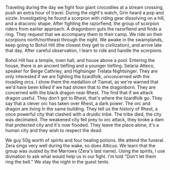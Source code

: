Traveling during the day we fight four giant crocodiles at a stream crossing, push an extra hour of travel. During the night's watch, Grin heard a pop and sizzle. Investigating he found a scorpion with riding gear dissolving on a hill, and a draconic shape. After fighting the razorfiend, the group of scorpion riders from earlier approach. A dragonborn guts the razorfiend and finds a ring. They request that we accompany them to their camp. We ride on their scorpions north/northeast through the night. We awake in the swamplands, keep going to Bohol Hill (the closest they get to civilization), and arrive late that day. After careful observation, I learn to ride and handle the scorpions.

Bohol Hill has a temple, town hall, and house above a pool. Entering the house, there is an ancient tiefling and a younger tiefling. Selaria Atteco, speaker for Berge Cathriey, and Highsinger Trelata Nightsinger. They are only interested if we are fighting the lizardfolk, unconcerned with the invading orcs. I show them the medallion of Tiamat, as we're warned that we'd have been killed if we had shown that to the dragonborn. They are concerned with the black dragon near Rhest. The find that if we attack dragon useful. They don't got to Rhest, that's where the lizardfolk go. They say that a clever orc has taken over Rhest, a dark power. The orc and dragon are living in the same building. They tell us the history of Rhest, a once powerful city that clashed with a druidic tribe. The tribe died, the city was decimated. The weakened city fell prey to orc attack, they broke a dam that protected city and it's now flooded. They leave the place alone, it's a human city and they wish to respect the dead.

We guy 50g worth of spirits and four healing potions. We attend the funeral. Zera sings very well during the wake, so does Atticus. We learn that the group was ousted by the Marrows (Zera's last name). Using the spirits, I use divination to ask what would help us in our fight. I'm told "Don't let them ring the bell." We stay the night in the guest tents.
